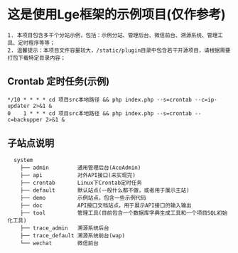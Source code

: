 # 这是使用Lge框架的示例项目(仅作参考)
    1. 本项目包含多干个分站示例，包括：示例分站、管理后台、微信前台、溯源系统、管理工具、定时程序等等；
    2. 温馨提示：本项目文件容量较大，/static/plugin目录中包含若干开源项目，请根据需要打包下载特定目录内容；

## Crontab 定时任务(示例)
    */10 * * * * cd 项目src本地路径 && php index.php --s=crontab --c=ip-updater 2>&1 &
    0    1 * * * cd 项目src本地路径 && php index.php --s=crontab --c=backupper 2>&1 &

## 子站点说明
      system
        ├── admin         通用管理后台(AceAdmin)
        ├── api           对外API接口(未实现完)
        ├── crontab       Linux下Crontab定时任务
        ├── default       默认站点(一般什么都不做，或者用于展示主站)
        ├── demo          示例站点，包含一些示例代码
        ├── doc           API接口文档站点，用于展示API接口的输入输出
        ├── tool          管理工具(目前包含一个数据库字典生成工具和一个项目SQL初始化工具)
        ├── trace_admin   溯源系统后台
        ├── trace_default 溯源系统前台(wap)
        └── wechat        微信前台
